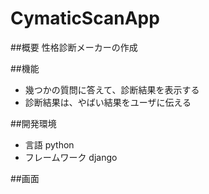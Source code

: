 # CymaticScanApp
##概要
性格診断メーカーの作成

##機能
* 幾つかの質問に答えて、診断結果を表示する
* 診断結果は、やばい結果をユーザに伝える

##開発環境
* 言語 python
* フレームワーク django

##画面
